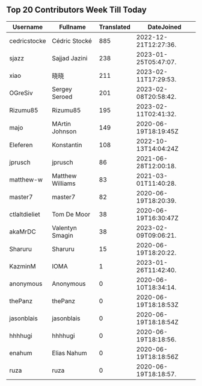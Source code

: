 ## Top 20 Contributors Week Till Today ##
|Username|Fullname|Translated|DateJoined|
|--------|--------|----------|----------|
|cedricstocke|Cédric Stocké|885|2022-12-21T12:27:36.|
|sjazz|Sajjad Jazini|238|2023-01-25T05:47:07.|
|xiao|晓晓|211|2023-02-11T17:29:53.|
|OGreSiv|Sergey Seroed|201|2023-02-08T20:58:42.|
|Rizumu85|Rizumu85|195|2023-02-11T02:41:32.|
|majo|MArtin Johnson|149|2020-06-19T18:19:45Z|
|Eleferen|Konstantin|108|2022-10-13T14:04:24Z|
|jprusch|jprusch|86|2021-06-28T12:00:18.|
|matthew-w|Matthew Williams|83|2021-03-01T11:40:28.|
|master7|master7|82|2020-06-19T18:20:39.|
|ctlaltdieliet|Tom De Moor|38|2020-06-19T16:30:47Z|
|akaMrDC|Valentyn Smagin|38|2023-02-09T09:06:21.|
|Sharuru|Sharuru|15|2020-06-19T18:20:22.|
|KazminM|IOMA|1|2023-01-26T11:42:40.|
|anonymous|Anonymous|0|2020-06-10T18:34:14.|
|thePanz|thePanz|0|2020-06-19T18:18:53Z|
|jasonblais|jasonblais|0|2020-06-19T18:18:54Z|
|hhhhugi|hhhhugi|0|2020-06-19T18:18:56.|
|enahum|Elias  Nahum|0|2020-06-19T18:18:56Z|
|ruza|ruza|0|2020-06-19T18:18:57.|
